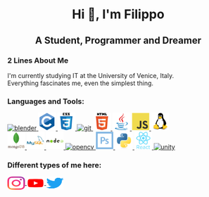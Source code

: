<h1 align="center">Hi 👋, I'm Filippo</h1>
<h2 align="center">A Student, Programmer and Dreamer</h2>

<h3 align="left">2 Lines About Me</h3>
<p>
  I'm currently studying IT at the University of Venice, Italy.<br>
  Everything fascinates me, even the simplest thing.<br>
</p>

<!--
<p align="left"> <img src="https://komarev.com/ghpvc/?username=filippo-gonzato&label=Profile%20views&color=0e75b6&style=flat" alt="filippo-gonzato" /> </p>

<p align="left"> <a href="https://github.com/ryo-ma/github-profile-trophy"><img src="https://github-profile-trophy.vercel.app/?username=filippo-gonzato" alt="filippo-gonzato" /></a> </p>

<p align="left"> <a href="https://twitter.com/" target="blank"><img src="https://img.shields.io/twitter/follow/?logo=twitter&style=for-the-badge" alt="" /></a> </p>
-->

<h3 align="left">Languages and Tools:</h3>
<p align="left">
  <a href="https://www.blender.org/" target="_blank" rel="noreferrer">
    <img src="https://download.blender.org/branding/community/blender_community_badge_white.svg" alt="blender" width="40" height="40"/>
  </a> 
  
  <a href="https://www.cprogramming.com/" target="_blank" rel="noreferrer">
    <img src="https://raw.githubusercontent.com/devicons/devicon/master/icons/c/c-original.svg" alt="c" width="40" height="40"/>
  </a>
  
  <a href="https://www.w3schools.com/css/" target="_blank" rel="noreferrer">
    <img src="https://raw.githubusercontent.com/devicons/devicon/master/icons/css3/css3-original-wordmark.svg" alt="css3" width="40" height="40"/>
  </a>
  
  <a href="https://git-scm.com/" target="_blank" rel="noreferrer">
    <img src="https://www.vectorlogo.zone/logos/git-scm/git-scm-icon.svg" alt="git" width="40" height="40"/>
  </a>
  
  <a href="https://www.w3.org/html/" target="_blank" rel="noreferrer">
    <img src="https://raw.githubusercontent.com/devicons/devicon/master/icons/html5/html5-original-wordmark.svg" alt="html5" width="40" height="40"/>
  </a>
  
  <a href="https://www.java.com" target="_blank" rel="noreferrer">
    <img src="https://raw.githubusercontent.com/devicons/devicon/master/icons/java/java-original.svg" alt="java" width="40" height="40"/>
  </a>
  
  <a href="https://developer.mozilla.org/en-US/docs/Web/JavaScript" target="_blank" rel="noreferrer">
    <img src="https://raw.githubusercontent.com/devicons/devicon/master/icons/javascript/javascript-original.svg" alt="javascript" width="40"
         height="40"/>
  </a>
  
  <a href="https://www.linux.org/" target="_blank" rel="noreferrer">
    <img src="https://raw.githubusercontent.com/devicons/devicon/master/icons/linux/linux-original.svg" alt="linux" width="40" height="40"/>
  </a>
  
  <br>
  
  <a href="https://www.mongodb.com/" target="_blank" rel="noreferrer">
    <img src="https://raw.githubusercontent.com/devicons/devicon/master/icons/mongodb/mongodb-original-wordmark.svg" alt="mongodb" width="40"
         height="40"/>
  </a>
  
  <a href="https://www.mysql.com/" target="_blank" rel="noreferrer">
    <img src="https://raw.githubusercontent.com/devicons/devicon/master/icons/mysql/mysql-original-wordmark.svg" alt="mysql" width="40" height="40"/>
  </a>
  
  <a href="https://nodejs.org" target="_blank" rel="noreferrer">
    <img src="https://raw.githubusercontent.com/devicons/devicon/master/icons/nodejs/nodejs-original-wordmark.svg" alt="nodejs" width="40" height="40"/>
  </a>
  
  <a href="https://opencv.org/" target="_blank" rel="noreferrer">
    <img src="https://www.vectorlogo.zone/logos/opencv/opencv-icon.svg" alt="opencv" width="40" height="40"/>
  </a>
  
  <a href="https://www.photoshop.com/en" target="_blank" rel="noreferrer">
    <img src="https://raw.githubusercontent.com/devicons/devicon/master/icons/photoshop/photoshop-line.svg" alt="photoshop" width="40" height="40"/>
  </a>
  
  <a href="https://www.python.org" target="_blank" rel="noreferrer">
    <img src="https://raw.githubusercontent.com/devicons/devicon/master/icons/python/python-original.svg" alt="python" width="40" height="40"/>
  </a>
  
  <a href="https://reactjs.org/" target="_blank" rel="noreferrer">
    <img src="https://raw.githubusercontent.com/devicons/devicon/master/icons/react/react-original-wordmark.svg" alt="react" width="40" height="40"/>
  </a>
  
  <a href="https://unity.com/" target="_blank" rel="noreferrer">
    <img src="https://www.vectorlogo.zone/logos/unity3d/unity3d-icon.svg" alt="unity" width="40" height="40"/>
  </a>
</p>

<h3 align="left">Different types of me here:</h3>
<p align="left">
  <a href="https://instagram.com/_filippo.gonzato_" target="blank">
    <img align="center" src="https://github.com/filippo-gonzato/filippo-gonzato/blob/main/images/instagram-logo.svg" alt="instagram" height="30" width="40" />
  </a>
  
  <a href="https://www.youtube.com/channel/UC0t_VvqqthLUZrJL38NjZUA" target="blank">
    <img align="center" src="https://github.com/filippo-gonzato/filippo-gonzato/blob/main/images/youtube-logo.svg" alt="youtube" height="30" width="40">
  </a>
  
  <a href="https://twitter.com/gonzato_filippo" target="blank">
    <img align="center" src="https://github.com/filippo-gonzato/filippo-gonzato/blob/main/images/twitter-logo.svg" alt="twitter" height="30" width="40">
  </a>
</p>

<!--
<p><img align="left" src="https://github-readme-stats.vercel.app/api/top-langs?username=filippo-gonzato&show_icons=true&locale=en&layout=compact" alt="filippo-gonzato" /></p>

<p>&nbsp;<img align="center" src="https://github-readme-stats.vercel.app/api?username=filippo-gonzato&show_icons=true&locale=en" alt="filippo-gonzato" /></p>

<p><img align="center" src="https://github-readme-streak-stats.herokuapp.com/?user=filippo-gonzato&" alt="filippo-gonzato" /></p>
-->
